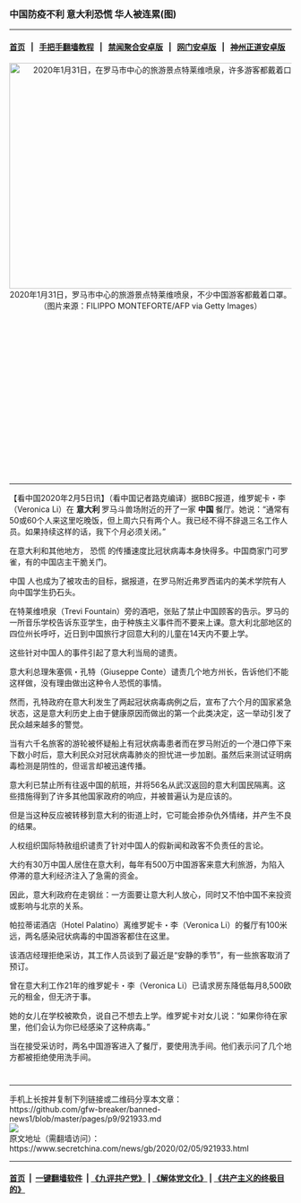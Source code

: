 ### 中国防疫不利 意大利恐慌 华人被连累(图)
------------------------

#### [首页](https://github.com/gfw-breaker/banned-news1/blob/master/README.md) &nbsp;&nbsp;|&nbsp;&nbsp; [手把手翻墙教程](https://github.com/gfw-breaker/guides/wiki) &nbsp;&nbsp;|&nbsp;&nbsp; [禁闻聚合安卓版](https://github.com/gfw-breaker/bn-android) &nbsp;&nbsp;|&nbsp;&nbsp; [网门安卓版](https://github.com/oGate2/oGate) &nbsp;&nbsp;|&nbsp;&nbsp; [神州正道安卓版](https://github.com/SzzdOgate/update) 



<div class="article_right" style="fone-color:#000">
 <p style="text-align:center">
  <img alt="2020年1月31日，在罗马市中心的旅游景点特莱维喷泉，许多游客都戴着口罩的游客。" src="https://img3.secretchina.com/pic/2020/2-5/p2620141a725251037-ss.jpg" style="height:403px; width:600px"/>
  <br>
   2020年1月31日，罗马市中心的旅游景点特莱维喷泉，不少中国游客都戴着口罩。（图片来源：FILIPPO MONTEFORTE/AFP via Getty Images）
   <span id="hideid" name="hideid" style="color:red;display:none;">
    <span href="https://www.secretchina.com">
    </span>
   </span>
  </br>
 </p>
 <div id="txt-mid1-t21-2017">
  <ins class="adsbygoogle" data-ad-client="ca-pub-1276641434651360" data-ad-slot="2451032099" style="display:inline-block;width:336px;height:280px">
  </ins>
  

---


  </div>
 </div>
 <p>
  【看中国2020年2月5日讯】（看中国记者路克编译）据BBC报道，维罗妮卡・李（Veronica Li）在
  <strong>
   <span href="https://www.secretchina.com/news/gb/tag/意大利" target="_blank">
    意大利
   </span>
  </strong>
  罗马斗兽场附近的开了一家
  <strong>
   中国
  </strong>
  餐厅。她说：“通常有50或60个人来这里吃晚饭，但上周六只有两个人。我已经不得不辞退三名工作人员。如果持续这样的话，我下个月必须关闭。”
  <span id="hideid" name="hideid" style="color:red;display:none;">
   <span href="https://www.secretchina.com">
   </span>
  </span>
 </p>
 <p>
  在意大利和其他地方，
  <span href="https://www.secretchina.com/news/gb/tag/恐慌" target="_blank">
   恐慌
  </span>
  的传播速度比冠状病毒本身快得多。中国商家门可罗雀，有的中国店主干脆关门。
 </p>
 <p>
  <span href="https://www.secretchina.com/news/gb/tag/中国" target="_blank">
   中国
  </span>
  人也成为了被攻击的目标，据报道，在罗马附近弗罗西诺内的美术学院有人向中国学生扔石头。
 </p>
 <p>
  在特莱维喷泉（Trevi Fountain）旁的酒吧，张贴了禁止中国顾客的告示。罗马的一所音乐学校告诉东亚学生，由于种族主义事件而不要来上课。意大利北部地区的四位州长呼吁，近日到中国旅行才回意大利的儿童在14天内不要上学。
 </p>
 <p>
  这些针对中国人的事件引起了意大利当局的谴责。
 </p>
 <p>
  意大利总理朱塞佩・孔特（Giuseppe Conte）谴责几个地方州长，告诉他们不能这样做，没有理由做出这种令人恐慌的事情。
 </p>
 <p>
  然而，孔特政府在意大利发生了两起冠状病毒病例之后，宣布了六个月的国家紧急状态，这是意大利历史上由于健康原因而做出的第一个此类决定，这一举动引发了民众越来越多的警觉。
 </p>
 <p>
  当有六千名旅客的游轮被怀疑船上有冠状病毒患者而在罗马附近的一个港口停下来下数小时后，意大利民众对冠状病毒肺炎的担忧进一步加剧。虽然后来测试证明病毒检测是阴性的，但谣言却被迅速传播。
 </p>
 <p>
  意大利已禁止所有往返中国的航班，并将56名从武汉返回的意大利国民隔离。这些措施得到了许多其他国家政府的响应，并被普遍认为是应该的。
 </p>
 <p>
  但是当这种反应被转移到意大利的街道上时，它可能会掺杂仇外情绪，并产生不良的结果。
 </p>
 <p>
  人权组织国际特赦组织谴责了针对中国人的假新闻和政客不负责任的言论。
 </p>
 <p>
  大约有30万中国人居住在意大利，每年有500万中国游客来意大利旅游，为陷入停滞的意大利经济注入了急需的资金。
 </p>
 <p>
  因此，意大利政府在走钢丝：一方面要让意大利人放心，同时又不怕中国不来投资或影响与北京的关系。
 </p>
 <p>
  帕拉蒂诺酒店（Hotel Palatino）离维罗妮卡・李（Veronica Li）的餐厅有100米远，两名感染冠状病毒的中国游客都住在这里。
 </p>
 <p>
  该酒店经理拒绝采访，其工作人员谈到了最近是“安静的季节”，有一些旅客取消了预订。
 </p>
 <p>
  曾在意大利工作21年的维罗妮卡・李（Veronica Li）已请求房东降低每月8,500欧元的租金，但无济于事。
 </p>
 <p>
  她的女儿在学校被欺负，说自己不想去上学。维罗妮卡对女儿说：“如果你待在家里，他们会认为你已经感染了这种病毒。”
 </p>
 <p>
  当在接受采访时，两名中国游客进入了餐厅，要使用洗手间。他们表示问了几个地方都被拒绝使用洗手间。
  <center>
   <div>
    <div id="txt-mid2-t22-2017" style="display: block;  max-height: 351px;  overflow: hidden;">
     <div id="SC-21xxx">
     </div>
     <ins class="adsbygoogle" data-ad-client="ca-pub-1276641434651360" data-ad-format="auto" data-ad-slot="4301710469" data-full-width-responsive="true" style="display:block">
     </ins>
    </div>
   </div>
  </center>
  <div style="padding-top:12px;">
  </div>
 </p>
</div>

<hr/>
手机上长按并复制下列链接或二维码分享本文章：<br/>
https://github.com/gfw-breaker/banned-news1/blob/master/pages/p9/921933.md <br/>
<a href='https://github.com/gfw-breaker/banned-news1/blob/master/pages/p9/921933.md'><img src='https://github.com/gfw-breaker/banned-news1/blob/master/pages/p9/921933.md.png'/></a> <br/>
原文地址（需翻墙访问）：https://www.secretchina.com/news/gb/2020/02/05/921933.html


------------------------
#### [首页](https://github.com/gfw-breaker/banned-news1/blob/master/README.md) &nbsp;|&nbsp; [一键翻墙软件](https://github.com/gfw-breaker/nogfw/blob/master/README.md) &nbsp;| [《九评共产党》](https://github.com/gfw-breaker/9ping.md/blob/master/README.md#九评之一评共产党是什么) | [《解体党文化》](https://github.com/gfw-breaker/jtdwh.md/blob/master/README.md) | [《共产主义的终极目的》](https://github.com/gfw-breaker/gczydzjmd.md/blob/master/README.md)


<img src='http://gfw-breaker.win/banned-news/pages/p9/921933.md' width='0px' height='0px'/>
